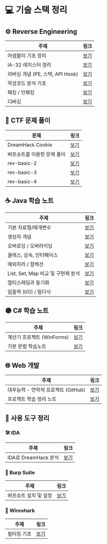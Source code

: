 # 💻 기술 스택 정리

## ⚙️ Reverse Engineering

| 주제 | 링크 |
|------|------|
| 어셈블리 기초 정리 | [보기](https://velog.io/@m0ng/어셈블리어-주요-명령어-정리) |
| IA-32 레지스터 정리 | [보기](https://velog.io/@m0ng/IA-32-스택-구조-정리) |
| 리버싱 개념 (PE, 스택, API Hook) | [보기](https://velog.io/@m0ng/%EB%A6%AC%EB%B2%84%EC%8B%B1-PE%EC%8A%A4%ED%83%9DAPI-Hook-%EA%B0%9C%EB%85%90) |
| 악성코드 분석 기초 | [보기](https://velog.io/@m0ng/%EB%A6%AC%EB%B2%84%EC%8B%B1-%EC%95%85%EC%84%B1%EC%BD%94%EB%93%9C-%EB%B6%84%EC%84%9D-%EA%B8%B0%EC%B4%88) |
| 패킹 / 언패킹 | [보기](https://velog.io/@m0ng/%EB%A6%AC%EB%B2%84%EC%8B%B1-packingunpacking) |
| 디버깅 | [보기](https://velog.io/@m0ng/%EB%A6%AC%EB%B2%84%EC%8B%B1-%EB%94%94%EB%B2%84%EA%B9%85) |


## 🧠 CTF 문제 풀이

| 문제 | 링크 |
|------|------|
| DreamHack Cookie | [보기](https://velog.io/@m0ng/DreamHack-Cookie-문제-풀이) |
| 버프슈트를 이용한 문제 풀이 | [보기](https://velog.io/@m0ng/Burp-Suite-cookies-문제-풀이) |
| rev-basic-2 | [보기](https://velog.io/@m0ng/DreamHack-rev-basic-2) |
| rev-basic-3 | [보기](https://velog.io/@m0ng/Dreamhack-rev-basic-3) |
| rev-basic-4 | [보기](https://velog.io/@m0ng/Dreamhack-rev-basic-4) |


## ☕ Java 학습 노트

| 주제 | 링크 |
|------|------|
| 기본 자료형/매개변수 | [보기](https://velog.io/@m0ng/Java-정리) |
| 생성자 개념 | [보기](https://velog.io/@m0ng/Java-Note-생성자) |
| 오버로딩 / 오버라이딩 | [보기](https://velog.io/@m0ng/Java-학습노트-메소드-오버로딩) |
| 클래스, 상속, 인터페이스 | [보기](https://velog.io/@m0ng/Java-%ED%81%B4%EB%9E%98%EC%8A%A4%EA%B0%9D%EC%B2%B4%EC%A0%91%EA%B7%BC%EC%A0%9C%EC%96%B4%EC%9E%90%EC%83%81%EC%86%8D%EC%B6%94%EC%83%81%ED%99%94%EC%9D%B8%ED%84%B0%ED%8E%98%EC%9D%B4%EC%8A%A4) |
| 예외처리 / 컬렉션 | [보기](https://velog.io/@m0ng/Java-%EC%98%88%EC%99%B8%EC%B2%98%EB%A6%AC%EC%BB%AC%EB%A0%89%EC%85%98%ED%94%84%EB%A0%88%EC%9E%84%EC%9B%8C%ED%81%AC) |
| List, Set, Map 비교 및 구현체 분석 | [보기](https://velog.io/@m0ng/Java-List-Set-Map-%EB%B9%84%EA%B5%90-%EB%B0%8F-%EA%B5%AC%ED%98%84%EC%B2%B4-%EB%B6%84%EC%84%9D) |
| 멀티스레딩과 동기화 | [보기](https://velog.io/@m0ng/Java-%EB%A9%80%ED%8B%B0%EC%8A%A4%EB%A0%88%EB%94%A9%EA%B3%BC-%EB%8F%99%EA%B8%B0%ED%99%94) |
| 입출력 (I/O) / 람다식 | [보기](https://velog.io/@m0ng/Java-%EC%9E%85%EC%B6%9C%EB%A0%A5-IO-%EB%9E%8C%EB%8B%A4%EC%8B%9D) |


## 🟣 C# 학습 노트

| 주제 | 링크 |
|------|------|
| 계산기 프로젝트 (WinForms) | [보기](https://velog.io/@m0ng/C-WinForms-계산기-만들기) |
| 기본 문법 학습노트 | [보기](https://velog.io/@m0ng/C-기본-문법-학습노트) |


## 🌐 Web 개발

| 주제 | 링크 |
|------|------|
| 대우능력 - 연락처 프로젝트 (GitHub) | [보기](https://github.com/HubMong/phone/tree/main) |
| 프로젝트 학습 정리 노트 | [보기](https://velog.io/@m0ng/%EC%9B%B9-%EA%B0%9C%EB%B0%9C-%ED%95%99%EC%8A%B5-%EB%85%B8%ED%8A%B8) |


## 🧰 사용 도구 정리

### 🛠 IDA
| 주제 | 링크 |
|------|------|
| IDA로 DreamHack 분석 | [보기](https://velog.io/@m0ng/Dreamhack-rev-basic-3) |

### 🔐 Burp Suite
| 주제 | 링크 |
|------|------|
| 버프슈트 설치 및 설정 | [보기](https://velog.io/@m0ng/Burp-Suite-설치) |

### 📡 Wireshark
| 주제 | 링크 |
|------|------|
| 필터링 기초 | [보기](https://velog.io/@m0ng/Wireshark-필터링-기초-학습노트) |

